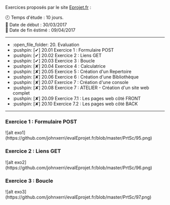 Exercices proposés par le site <a href="https://www.eprojet.fr/cours/php/20-php-evaluation" target="_blank">Eprojet.fr</a> :

:clock8: Temps d'étude : 10 jours.<br />
:date: Date de début : 30/03/2017<br />
:date: Date de fin éstimé : 09/04/2017<br />

<hr />

<ul>
	<li>:open_file_folder: 20. Evaluation</li>
	<li>:pushpin: [✔] 20.01   Exercice 1 : Formulaire POST</li>
	<li>:pushpin: [✔] 20.02   Exercice 2 : Liens GET</li>
	<li>:pushpin: [✔] 20.03   Exercice 3 : Boucle</li>
	<li>:pushpin: [✘] 20.04   Exercice 4 : Calculatrice</li>
	<li>:pushpin: [✘] 20.05   Exercice 5 : Création d'un Repertoire</li>
	<li>:pushpin: [✘] 20.06   Exercice 6 : Création d'une Bibliothèque</li>
	<li>:pushpin: [✘] 20.07   Exercice 7 : Création d'une console</li>
	<li>:pushpin: [✘] 20.08   Exercice 7 : ATELIER - Création d'un site web complet</li>
	<li>:pushpin: [✘] 20.09   Exercice 7.1 : Les pages web côté FRONT</li>
	<li>:pushpin: [✘] 20.10   Exercice 7.2 : Les pages web côté BACK</li>
</ul>

<hr />

<h3>Exercice 1 : Formulaire POST</h3>
![alt exo1](https://github.com/johnxerri/evalEprojet.fr/blob/master/PrtSc/95.png)

<h3>Exercice 2 : Liens GET</h3>
![alt exo2](https://github.com/johnxerri/evalEprojet.fr/blob/master/PrtSc/96.png)

<h3>Exercice 3 : Boucle</h3>
![alt exo3](https://github.com/johnxerri/evalEprojet.fr/blob/master/PrtSc/97.png)